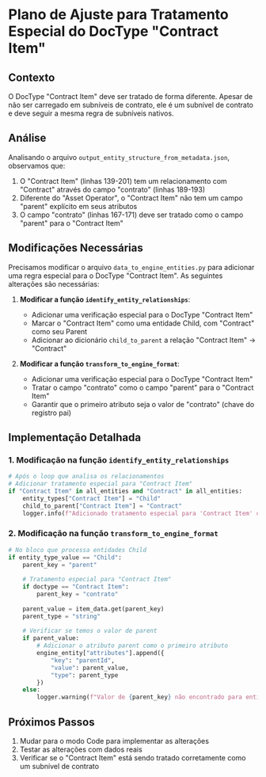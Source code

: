 # Plano de Ajuste para Tratamento Especial do DocType "Contract Item"

## Contexto

O DocType "Contract Item" deve ser tratado de forma diferente. Apesar de não ser carregado em subníveis de contrato, ele é um subnível de contrato e deve seguir a mesma regra de subníveis nativos.

## Análise

Analisando o arquivo `output_entity_structure_from_metadata.json`, observamos que:

1. O "Contract Item" (linhas 139-201) tem um relacionamento com "Contract" através do campo "contrato" (linhas 189-193)
2. Diferente do "Asset Operator", o "Contract Item" não tem um campo "parent" explícito em seus atributos
3. O campo "contrato" (linhas 167-171) deve ser tratado como o campo "parent" para o "Contract Item"

## Modificações Necessárias

Precisamos modificar o arquivo `data_to_engine_entities.py` para adicionar uma regra especial para o DocType "Contract Item". As seguintes alterações são necessárias:

1. **Modificar a função `identify_entity_relationships`**:
   - Adicionar uma verificação especial para o DocType "Contract Item"
   - Marcar o "Contract Item" como uma entidade Child, com "Contract" como seu Parent
   - Adicionar ao dicionário `child_to_parent` a relação "Contract Item" -> "Contract"

2. **Modificar a função `transform_to_engine_format`**:
   - Adicionar uma verificação especial para o DocType "Contract Item"
   - Tratar o campo "contrato" como o campo "parent" para o "Contract Item"
   - Garantir que o primeiro atributo seja o valor de "contrato" (chave do registro pai)

## Implementação Detalhada

### 1. Modificação na função `identify_entity_relationships`

```python
# Após o loop que analisa os relacionamentos
# Adicionar tratamento especial para "Contract Item"
if "Contract Item" in all_entities and "Contract" in all_entities:
    entity_types["Contract Item"] = "Child"
    child_to_parent["Contract Item"] = "Contract"
    logger.info(f"Adicionado tratamento especial para 'Contract Item' como Child de 'Contract'")
```

### 2. Modificação na função `transform_to_engine_format`

```python
# No bloco que processa entidades Child
if entity_type_value == "Child":
    parent_key = "parent"
    
    # Tratamento especial para "Contract Item"
    if doctype == "Contract Item":
        parent_key = "contrato"
    
    parent_value = item_data.get(parent_key)
    parent_type = "string"
    
    # Verificar se temos o valor de parent
    if parent_value:
        # Adicionar o atributo parent como o primeiro atributo
        engine_entity["attributes"].append({
            "key": "parentId",
            "value": parent_value,
            "type": parent_type
        })
    else:
        logger.warning(f"Valor de {parent_key} não encontrado para entidade Child: {key}")
```

## Próximos Passos

1. Mudar para o modo Code para implementar as alterações
2. Testar as alterações com dados reais
3. Verificar se o "Contract Item" está sendo tratado corretamente como um subnível de contrato